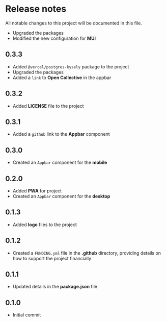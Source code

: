 # Release notes
All notable changes to this project will be documented in this file.

- Upgraded the packages
- Modified the new configuration for **MUI**

## 0.3.3
- Added `@vercel/postgres-kysely` package to the project
- Upgraded the packages
- Added a `link` to **Open Collective** in the appbar

## 0.3.2
- Added **LICENSE** file to the project

## 0.3.1
- Added a `github` link to the **Appbar** component

## 0.3.0
- Created an `Appbar` component for the **mobile**

## 0.2.0
- Added **PWA** for project
- Created an `Appbar` component for the **desktop**

## 0.1.3
- Added **logo** files to the project

## 0.1.2
- Created a `FUNDING.yml` file in the **.github** directory, providing details on how to support the project financially

## 0.1.1
- Updated details in the **package.json** file

## 0.1.0
- Initial commit
